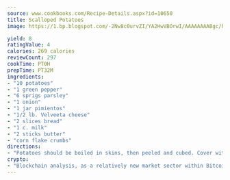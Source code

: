```yaml
---
source: www.cookbooks.com/Recipe-Details.aspx?id=10650
title: Scalloped Potatoes
image: https://1.bp.blogspot.com/-2Nw8c0urvZI/YA2HwVBOrwI/AAAAAAAABgc/hcoCuYbLRGghREWYfHLERS8jzKEXzVPXwCLcBGAsYHQ/s154/14.png

yield: 8
ratingValue: 4
calories: 269 calories
reviewCount: 297
cookTime: PT0H
prepTime: PT32M
ingredients:
- "10 potatoes"
- "1 green pepper"
- "6 sprigs parsley"
- "1 onion"
- "1 jar pimientos"
- "1/2 lb. Velveeta cheese"
- "2 slices bread"
- "1 c. milk"
- "2 sticks butter"
- "corn flake crumbs"
directions:
- "Potatoes should be boiled in skins, then peeled and cubed. Cover with next 5 ingredients. Remove crust and cube bread; mix with other ingredients. Melt margarine and pour over top. Let set for a minute. Pour milk over top and sprinkle with corn flake crumbs. Use a 9 x 13-inch pan and bake at 350u00b0 for 45 minutes."
crypto:
- "Blockchain analysis, as a relatively new market sector within Bitcoin, demonstrates the weakness of pseudonymity."
---
```

